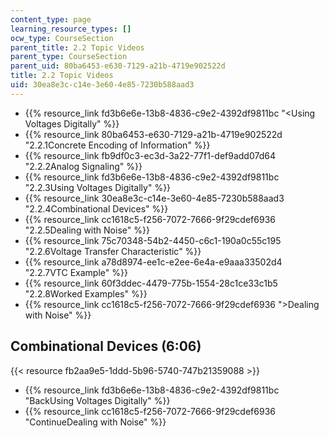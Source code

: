```yaml
---
content_type: page
learning_resource_types: []
ocw_type: CourseSection
parent_title: 2.2 Topic Videos
parent_type: CourseSection
parent_uid: 80ba6453-e630-7129-a21b-4719e902522d
title: 2.2 Topic Videos
uid: 30ea8e3c-c14e-3e60-4e85-7230b588aad3
---
```


*   {{% resource_link fd3b6e6e-13b8-4836-c9e2-4392df9811bc "\<Using Voltages Digitally" %}}
*   {{% resource_link 80ba6453-e630-7129-a21b-4719e902522d "2.2.1Concrete Encoding of Information" %}}
*   {{% resource_link fb9df0c3-ec3d-3a22-77f1-def9add07d64 "2.2.2Analog Signaling" %}}
*   {{% resource_link fd3b6e6e-13b8-4836-c9e2-4392df9811bc "2.2.3Using Voltages Digitally" %}}
*   {{% resource_link 30ea8e3c-c14e-3e60-4e85-7230b588aad3 "2.2.4Combinational Devices" %}}
*   {{% resource_link cc1618c5-f256-7072-7666-9f29cdef6936 "2.2.5Dealing with Noise" %}}
*   {{% resource_link 75c70348-54b2-4450-c6c1-190a0c55c195 "2.2.6Voltage Transfer Characteristic" %}}
*   {{% resource_link a78d8974-ee1c-e2ee-6e4a-e9aaa33502d4 "2.2.7VTC Example" %}}
*   {{% resource_link 60f3ddec-4479-775b-1554-28c1ce33c1b5 "2.2.8Worked Examples" %}}
*   {{% resource_link cc1618c5-f256-7072-7666-9f29cdef6936 "\>Dealing with Noise" %}}

Combinational Devices (6:06)
----------------------------

{{< resource fb2aa9e5-1ddd-5b96-5740-747b21359088 >}}

*   {{% resource_link fd3b6e6e-13b8-4836-c9e2-4392df9811bc "BackUsing Voltages Digitally" %}}
*   {{% resource_link cc1618c5-f256-7072-7666-9f29cdef6936 "ContinueDealing with Noise" %}}